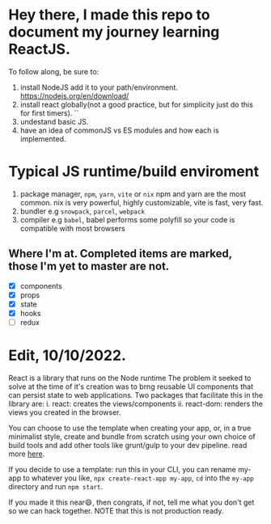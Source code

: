 # Hey there, I made this repo to document my journey learning ReactJS.
To follow along, be sure to:
1. install NodeJS add it to your path/environment. https://nodejs.org/en/download/
2. install react globally(not a good practice, but for simplicity just do this for first timers). ``
3. undestand basic JS.
4. have an idea of commonJS vs ES modules and how each is implemented.

# Typical JS runtime/build enviroment
1. package manager, `npm`, `yarn`, `vite` or `nix` npm and yarn are the most common. nix is very powerful, highly customizable, vite is fast, very fast.
2. bundler e.g `snowpack`, `parcel`, `webpack`
3. compiler e.g `babel`, babel performs some polyfill so your code is compatible with most browsers

## Where I'm at. Completed items are marked, those I'm yet to master are not.
- [x] components
- [x] props
- [x] state
- [x] hooks
- [ ] redux 

# Edit, 10/10/2022.
React is a library that runs on the Node runtime The problem it seeked to solve at the time of it's creation was to brng reusable UI components that can persist state to web applications.
Two packages that facilitate this in the library are:
  i. react: creates the views/components
  ii. react-dom: renders the views you created in the browser.

You can choose to use the template when creating your app, or, in a true minimalist style, create and bundle from scratch using your own choice of build tools and add other tools like grunt/gulp to your dev pipeline. read more [here](https://medium.com/edonec/how-to-create-a-react-app-without-create-react-app-aa0b5adba4cd).

If you decide to use a template: run this in your CLI, you can rename my-app to whatever you like, `npx create-react-app my-app`, `cd` into the `my-app` directory and run `npm start`. 

If you made it this near:smile:, then congrats, if not, tell me what you don't get so we can hack together. NOTE that this is not production ready.
